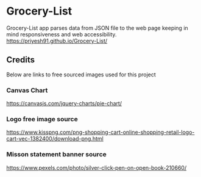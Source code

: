# Grocery-List
Grocery-List app parses data from JSON file to the web page keeping in mind responsiveness and web accessibility.
https://priyesh91.github.io/Grocery-List/





## Credits
Below are links to free sourced images used for this project
### Canvas Chart
https://canvasjs.com/jquery-charts/pie-chart/
### Logo free image source
https://www.kisspng.com/png-shopping-cart-online-shopping-retail-logo-cart-vec-1382400/download-png.html
### Misson statement banner source
https://www.pexels.com/photo/silver-click-pen-on-open-book-210660/

